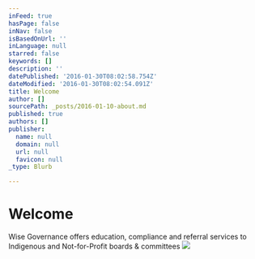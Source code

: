 ```yaml
---
inFeed: true
hasPage: false
inNav: false
isBasedOnUrl: ''
inLanguage: null
starred: false
keywords: []
description: ''
datePublished: '2016-01-30T08:02:58.754Z'
dateModified: '2016-01-30T08:02:54.091Z'
title: Welcome
author: []
sourcePath: _posts/2016-01-10-about.md
published: true
authors: []
publisher:
  name: null
  domain: null
  url: null
  favicon: null
_type: Blurb

---
```

# Welcome

Wise Governance offers education, compliance and referral services to Indigenous and Not-for-Profit boards & committees ![](https://s3-us-west-2.amazonaws.com/the-grid-img/p/3d24075ec7ca2e07834dd2d0d3838aa2c9705cd1.jpg)